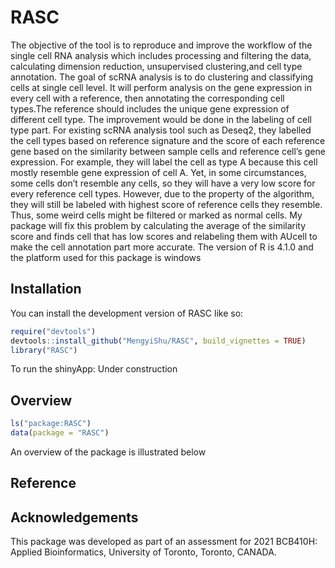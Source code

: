 
<!-- README.md is generated from README.Rmd. Please edit that file -->

# RASC

<!-- badges: start -->
<!-- badges: end -->

The objective of the tool is to reproduce and improve the workflow of
the single cell RNA analysis which includes processing and filtering the
data, calculating dimension reduction, unsupervised clustering,and cell
type annotation. The goal of scRNA analysis is to do clustering and
classifying cells at single cell level. It will perform analysis on the
gene expression in every cell with a reference, then annotating the
corresponding cell types.The reference should includes the unique gene
expression of different cell type. The improvement would be done in the
labeling of cell type part. For existing scRNA analysis tool such as
Deseq2, they labelled the cell types based on reference signature and
the score of each reference gene based on the similarity between sample
cells and reference cell’s gene expression. For example, they will label
the cell as type A because this cell mostly resemble gene expression of
cell A. Yet, in some circumstances, some cells don’t resemble any cells,
so they will have a very low score for every reference cell types.
However, due to the property of the algorithm, they will still be
labeled with highest score of reference cells they resemble. Thus, some
weird cells might be filtered or marked as normal cells. My package will
fix this problem by calculating the average of the similarity score and
finds cell that has low scores and relabeling them with AUcell to make
the cell annotation part more accurate. The version of R is 4.1.0 and
the platform used for this package is windows

## Installation

You can install the development version of RASC like so:

``` r
require("devtools")
devtools::install_github("MengyiShu/RASC", build_vignettes = TRUE)
library("RASC")
```

To run the shinyApp: Under construction

## Overview

``` r
ls("package:RASC")
data(package = "RASC")
```

An overview of the package is illustrated below

## Reference

## Acknowledgements

This package was developed as part of an assessment for 2021 BCB410H:
Applied Bioinformatics, University of Toronto, Toronto, CANADA.
